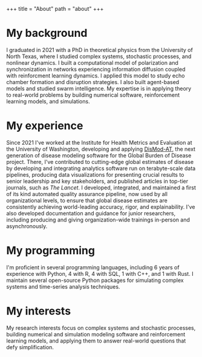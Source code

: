 +++
title = "About"
path = "about"
+++

# My background

I graduated in 2021 with a PhD in theoretical physics from the University of North Texas, where I studied complex systems, stochastic processes, and nonlinear dynamics. I built a computational model of polarization and synchronization in networks experiencing information diffusion coupled with reinforcment learning dynamics. I applied this model to study echo chamber formation and disruption strategies. I also built agent-based models and studied swarm intelligence. My expertise is in applying theory to real-world problems by building numerical software, reinforcement learning models, and simulations.

# My experience

Since 2021 I've worked at the Institute for Health Metrics and Evaluation at the University of Washington, developing and applying [DisMod-AT](https://github.com/bradbell/dismod_at), the next generation of disease modeling software for the Global Burden of Disease project. There, I've contributed to cutting-edge global estimates of disease by developing and integrating analytics software run on terabyte-scale data pipelines, producing data visualizations for presenting crucial results to senior leadership and key stakeholders, and published articles in top-tier journals, such as _The Lancet_. I developed, integrated, and maintained a first of its kind automated quality assurance pipeline, now used by all organizational levels, to ensure that global disease estimates are consistently achieving world-leading accuracy, rigor, and explainability. I've also developed documentation and guidance for junior researchers, including producing and giving organization-wide trainings in-person and asynchronously.

# My programming

I'm proficient in several programming languages, including 6 years of experience with Python, 4 with R, 4 with SQL, 1 with C++, and 1 with Rust. I maintain several open-source Python packages for simulating complex systems and time-series analysis techniques.

# My interests

My research interests focus on complex systems and stochastic processes, building numerical and simulation modeling software and reinforcement learning models, and applying them to answer real-world questions that defy simplification.
